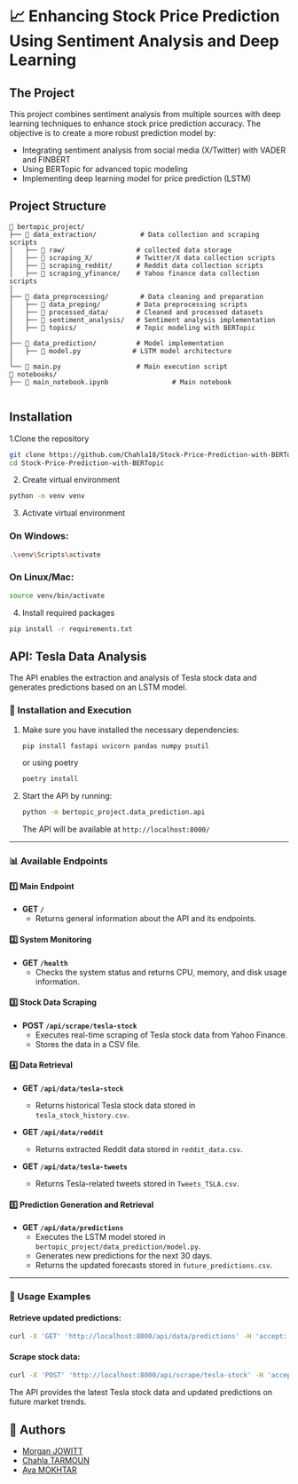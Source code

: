 # 📈 Enhancing Stock Price Prediction Using Sentiment Analysis and Deep Learning

## The Project
This project combines sentiment analysis from multiple sources with deep learning techniques to enhance stock price prediction accuracy. The objective is to create a more robust prediction model by:

* Integrating sentiment analysis from social media (X/Twitter) with VADER and FINBERT
* Using BERTopic for advanced topic modeling 
* Implementing deep learning model for price prediction (LSTM)


## Project Structure

```text
📁 bertopic_project/
├── 📁 data_extraction/           # Data collection and scraping scripts
│   ├── 📁 raw/                  # collected data storage
│   ├── 📁 scraping_X/           # Twitter/X data collection scripts
│   ├── 📁 scraping_reddit/      # Reddit data collection scripts
│   ├── 📁 scraping_yfinance/    # Yahoo finance data collection scripts
│
├── 📁 data_preprocessing/        # Data cleaning and preparation
│   ├── 📁 data_preping/         # Data preprocessing scripts
│   ├── 📁 processed_data/       # Cleaned and processed datasets
│   ├── 📁 sentiment_analysis/   # Sentiment analysis implementation 
│   ├── 📁 topics/               # Topic modeling with BERTopic
│
├── 📁 data_prediction/          # Model implementation
│   ├── 📄 model.py             # LSTM model architecture
│
└── 📄 main.py                   # Main execution script
📁 notebooks/
├── 📄 main_notebook.ipynb                # Main notebook


```

## Installation
 1.Clone the repository

```bash
git clone https://github.com/Chahla18/Stock-Price-Prediction-with-BERTopic.git
cd Stock-Price-Prediction-with-BERTopic
```
2. Create virtual environment
```bash
python -m venv venv
```
3. Activate virtual environment

### On Windows:
```bash
.\venv\Scripts\activate
```
### On Linux/Mac:
```bash
source venv/bin/activate
```
4. Install required packages
```bash
pip install -r requirements.txt
```

## API: Tesla Data Analysis

The API enables the extraction and analysis of Tesla stock data and generates predictions based on an LSTM model.

### 📌 Installation and Execution

1. Make sure you have installed the necessary dependencies:  
   ```bash
   pip install fastapi uvicorn pandas numpy psutil
   ```
   or using poetry
   ```bash
   poetry install 
   ```

2. Start the API by running:  
   ```bash
   python -m bertopic_project.data_prediction.api
   ```
   The API will be available at `http://localhost:8000/`

---

### 📊 Available Endpoints

#### **1️⃣ Main Endpoint**
- **GET `/`**  
  - Returns general information about the API and its endpoints.

#### **2️⃣ System Monitoring**
- **GET `/health`**  
  - Checks the system status and returns CPU, memory, and disk usage information.

#### **3️⃣ Stock Data Scraping**
- **POST `/api/scrape/tesla-stock`**  
  - Executes real-time scraping of Tesla stock data from Yahoo Finance.  
  - Stores the data in a CSV file.

#### **4️⃣ Data Retrieval**
- **GET `/api/data/tesla-stock`**  
  - Returns historical Tesla stock data stored in `tesla_stock_history.csv`.

- **GET `/api/data/reddit`**  
  - Returns extracted Reddit data stored in `reddit_data.csv`.

- **GET `/api/data/tesla-tweets`**  
  - Returns Tesla-related tweets stored in `Tweets_TSLA.csv`.

#### **5️⃣ Prediction Generation and Retrieval**
- **GET `/api/data/predictions`**  
  - Executes the LSTM model stored in `bertopic_project/data_prediction/model.py`.  
  - Generates new predictions for the next 30 days.  
  - Returns the updated forecasts stored in `future_predictions.csv`.

---

### 🚀 Usage Examples

#### Retrieve updated predictions:
```bash
curl -X 'GET' 'http://localhost:8000/api/data/predictions' -H 'accept: application/json'
```

#### Scrape stock data:
```bash
curl -X 'POST' 'http://localhost:8000/api/scrape/tesla-stock' -H 'accept: application/json'
```

The API provides the latest Tesla stock data and updated predictions on future market trends.


## 👥 Authors
- [Morgan JOWITT](https://github.com/morganjowitt)
- [Chahla TARMOUN](https://github.com/Chahla18)
- [Aya MOKHTAR](https://github.com/ayamokhtar)
